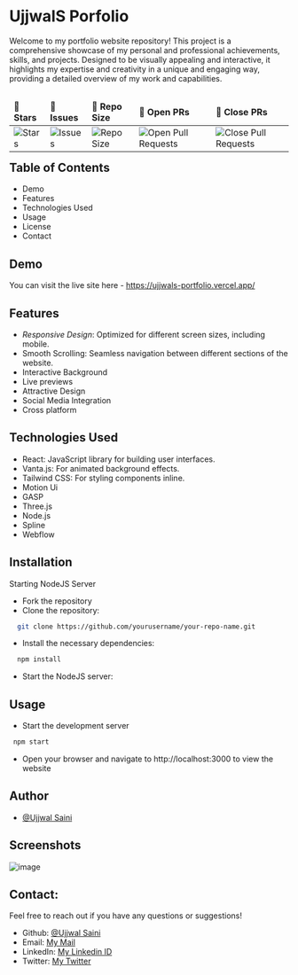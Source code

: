 
# UjjwalS Porfolio
Welcome to my portfolio website repository! This project is a comprehensive showcase of my personal and professional achievements, skills, and projects. Designed to be visually appealing and interactive, it highlights my expertise and creativity in a unique and engaging way, providing a detailed overview of my work and capabilities.
<table align="left">
    <thead align="left">
        <tr border: 1px;>
            <td><b>🌟 Stars</b></td>
            <td><b>🐛 Issues</b></td>
            <td><b>📏 Repo Size</b></td>
            <td><b>🔔 Open PRs</b></td>
            <td><b>🔕 Close PRs</b></td>
        </tr>
     </thead>
    <tbody>
         <tr>
            <td><img alt="Stars" src="https://img.shields.io/github/stars/UjjwalSaini07/UjjwalS-Portfolio?style=flat&logo=github"/></td>
            <td><img alt="Issues" src="https://img.shields.io/github/issues/UjjwalSaini07/UjjwalS-Portfolio?style=flat&logo=github"/></td>
            <td><img alt="Repo Size" src="https://img.shields.io/github/repo-size/UjjwalSaini07/UjjwalS-Portfolio?style=flat&logo=github"/></td>
            <td><img alt="Open Pull Requests" src="https://img.shields.io/github/issues-pr/UjjwalSaini07/UjjwalS-Portfolio?style=flat&logo=github"/></td>
           <td><img alt="Close Pull Requests" src="https://img.shields.io/github/issues-pr-closed/UjjwalSaini07/UjjwalS-Portfolio?style=flat&color=critical&logo=github"/></td>
        </tr>
    </tbody>
</table>
<br/>
<br/>
<br/>

## Table of Contents

 - Demo
 - Features
 - Technologies Used
 - Usage
 - License
 - Contact

## Demo

You can visit the live site here - https://ujjwals-portfolio.vercel.app/ 
## Features

- *Responsive Design*: Optimized for different screen sizes, including mobile.
- Smooth Scrolling: Seamless navigation between different sections of the website.
- Interactive Background
- Live previews
- Attractive Design
- Social Media Integration
- Cross platform

## Technologies Used
- React: JavaScript library for building user interfaces.
- Vanta.js: For animated background effects.
- Tailwind CSS: For styling components inline.
- Motion Ui
- GASP
- Three.js
- Node.js
- Spline
- Webflow
## Installation

Starting NodeJS Server

- Fork the repository
- Clone the repository:
```bash
  git clone https://github.com/yourusername/your-repo-name.git

```
- Install the necessary dependencies:
```bash
  npm install
```
- Start the NodeJS server:


## Usage
- Start the development server
```bash
 npm start
 ```
- Open your browser and navigate to http://localhost:3000 to view the website
## Author

- [@Ujjwal Saini](https://github.com/UjjwalSaini07)


## Screenshots

![image](https://github.com/user-attachments/assets/6e8f1f3b-c91c-4c83-a61b-e76f003820ab)



## Contact:

Feel free to reach out if you have any questions or suggestions!

- Github: [@Ujjwal Saini](https://github.com/UjjwalSaini07)
- Email: [My Mail](mailto:ujjwalsaini0007@gmail.com)
- LinkedIn: [My Linkedin ID](https://www.linkedin.com/in/ujjwal-saini-220960256/)
- Twitter: [My Twitter](https://x.com/UjjwalSaini0007)


